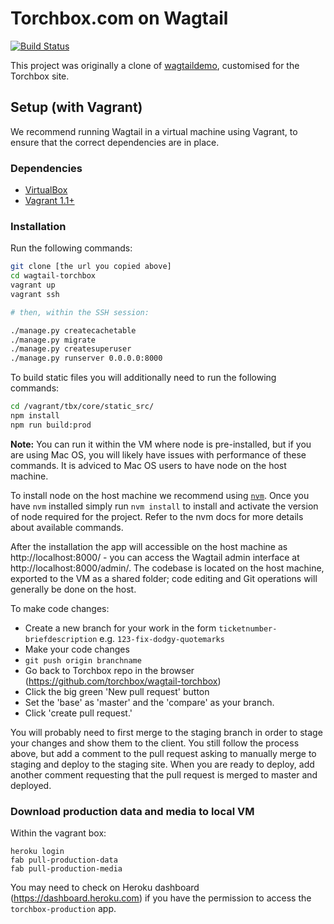 Torchbox.com on Wagtail
=======================

[![Build Status](https://travis-ci.org/torchbox/wagtail-torchbox.svg?branch=master)](https://travis-ci.org/torchbox/wagtail-torchbox)

This project was originally a clone of [wagtaildemo](http://github.com/torchbox/wagtaildemo), customised for the Torchbox site.

Setup (with Vagrant)
--------------------

We recommend running Wagtail in a virtual machine using Vagrant, to ensure that the correct dependencies are in place.

### Dependencies
 - [VirtualBox](https://www.virtualbox.org/)
 - [Vagrant 1.1+](http://www.vagrantup.com)

### Installation

Run the following commands:

```bash
git clone [the url you copied above]
cd wagtail-torchbox
vagrant up
vagrant ssh

# then, within the SSH session:

./manage.py createcachetable
./manage.py migrate
./manage.py createsuperuser
./manage.py runserver 0.0.0.0:8000
```

To build static files you will additionally need to run the following commands:

```bash
cd /vagrant/tbx/core/static_src/
npm install
npm run build:prod
```

**Note:** You can run it within the VM where node is pre-installed, but if you are using Mac OS, you will likely have issues with performance of these commands. It is adviced to Mac OS users to have node on the host machine.

To install node on the host machine we recommend using [`nvm`](https://github.com/creationix/nvm). Once you have `nvm` installed simply run `nvm install` to install and activate the version of node required for the project. Refer to the nvm docs for more details about available commands.


After the installation the app will accessible on the host machine as http://localhost:8000/ - you can access the Wagtail admin interface at http://localhost:8000/admin/. The codebase is located on the host
machine, exported to the VM as a shared folder; code editing and Git operations will generally be done on the host.

To make code changes:
 - Create a new branch for your work in the form `ticketnumber-briefdescription` e.g. `123-fix-dodgy-quotemarks`
 - Make your code changes
 - `git push origin branchname`
 - Go back to Torchbox repo in the browser (https://github.com/torchbox/wagtail-torchbox)
 - Click the big green 'New pull request' button
 - Set the 'base' as 'master' and the 'compare' as your branch.
 - Click 'create pull request.'

You will probably need to first merge to the staging branch in order to stage your changes and show them to the client. You still follow the process above, but add a comment to the pull request asking to manually merge to staging and deploy to the staging site. When you are ready to deploy, add another comment requesting that the pull request is merged to master and deployed.

### Download production data and media to local VM

Within the vagrant box:

```
heroku login
fab pull-production-data
fab pull-production-media
```

You may need to check on Heroku dashboard (https://dashboard.heroku.com) if you have the permission to access the `torchbox-production` app.
